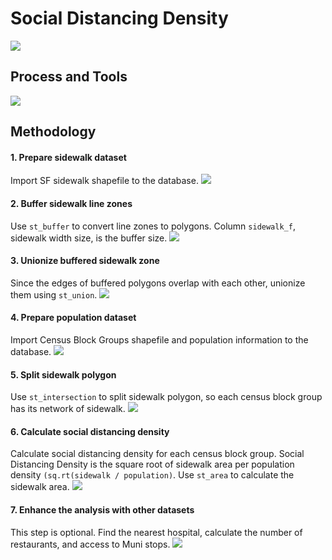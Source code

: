 # Social Distancing Density

![](images/map.png)

## Process and Tools
![](images/0_process.png)

## Methodology
#### 1. Prepare sidewalk dataset

Import SF sidewalk shapefile to the database.
![](images/0_og.png)


#### 2. Buffer sidewalk line zones

Use `st_buffer` to convert line zones to polygons. Column `sidewalk_f`, sidewalk width size, is the buffer size.
![](images/1_buffer.png)


#### 3. Unionize buffered sidewalk zone

Since the edges of buffered polygons overlap with each other, unionize them using `st_union`.
![](images/2_union.png)


#### 4. Prepare population dataset 

Import Census Block Groups shapefile and population information to the database. 
![](images/3_overlay.png)


#### 5. Split sidewalk polygon

Use `st_intersection` to split sidewalk polygon, so each census block group has its network of sidewalk. 
![](images/4_split.png)


#### 6. Calculate social distancing density

Calculate social distancing density for each census block group. Social Distancing Density is the square root of sidewalk area per population density `(sq.rt(sidewalk / population)`. Use `st_area` to calculate the sidewalk area. 
![](images/5_calculate.png)

#### 7. Enhance the analysis with other datasets

This step is optional. Find the nearest hospital, calculate the number of restaurants, and access to Muni stops.
![](images/6_enrich.png)
